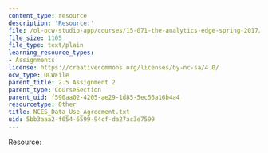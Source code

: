 ```yaml
---
content_type: resource
description: 'Resource:'
file: /ol-ocw-studio-app/courses/15-071-the-analytics-edge-spring-2017/5bb3aaa2f054659994cfda27ac3e7599_NCES_Data_Use_Agreement.txt
file_size: 1105
file_type: text/plain
learning_resource_types:
- Assignments
license: https://creativecommons.org/licenses/by-nc-sa/4.0/
ocw_type: OCWFile
parent_title: 2.5 Assignment 2
parent_type: CourseSection
parent_uid: f590aa02-4205-ae29-1d85-5ec56a16b4a4
resourcetype: Other
title: NCES_Data_Use_Agreement.txt
uid: 5bb3aaa2-f054-6599-94cf-da27ac3e7599
---
```

Resource: